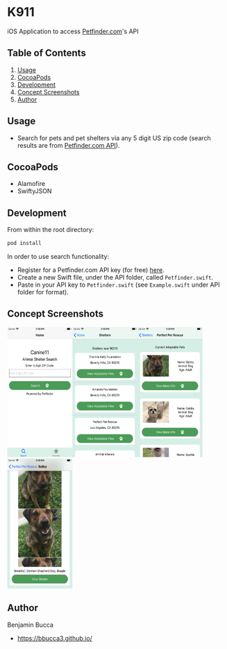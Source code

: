# K911

iOS Application to access [Petfinder.com](https://www.petfinder.com/)'s API

## Table of Contents

1. [Usage](#Usage)
1. [CocoaPods](#CocoaPods)
1. [Development](#Development)
1. [Concept Screenshots](#concept-screenshots)
1. [Author](#Author)

## Usage

- Search for pets and pet shelters via any 5 digit US zip code (search results are from [Petfinder.com API](https://www.petfinder.com/developers/api-docs)).

## CocoaPods

- Alamofire
- SwiftyJSON

## Development

From within the root directory:

```sh
pod install
```

In order to use search functionality:

- Register for a Petfinder.com API key (for free) [here](https://www.petfinder.com/developers/api-key).
- Create a new Swift file, under the API folder, called `Petfinder.swift`.
- Paste in your API key to `Petfinder.swift` (see `Example.swift` under API folder for format).

## Concept Screenshots

<img src="https://github.com/bbucca3/Canine11/blob/master/screenshots/HomeScreen1.png" width="150" height="300" alt="Home Screen"><img src="https://github.com/bbucca3/Canine11/blob/master/screenshots/SheltersScreen1.png" width="150" height="300" alt="Shelters Search Results Screen"><img src="https://github.com/bbucca3/Canine11/blob/master/screenshots/PetsScreen1.png" width="150" height="300" alt="Pets Screen"><img src="https://github.com/bbucca3/Canine11/blob/master/screenshots/PetDetailScreen1.png" width="150" height="300" alt="Pet Details Screen">

## Author

Benjamin Bucca

- https://bbucca3.github.io/
